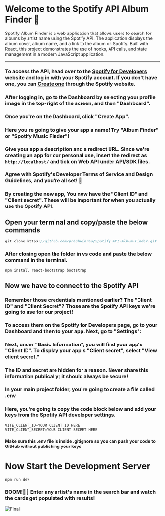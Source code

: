 # Welcome to the Spotify API Album Finder 🚀
Spotify Album Finder is a web application that allows users to search for albums by artist name using the Spotify API. The application displays the album cover, album name, and a link to the album on Spotify. Built with React, this project demonstrates the use of hooks, API calls, and state management in a modern JavaScript application.
___
### To access the API, head over to the [Spotify for Developers](https://developer.spotify.com/) website and log in with your Spotify account. If you don't have one, you can [Create one](https://www.spotify.com/us/signup?forward_url=https%3A%2F%2Fopen.spotify.com%2F%3F) through the Spotify website.

### After logging in, go to the Dashboard by selecting your profile image in the top-right  of the screen, and then "Dashboard".

### Once you're on the Dashboard, click "Create App".

### Here you're going to give your app a name! Try "Album Finder" or "Spotify Music Finder"!

### Give your app a description and a redirect URL. Since we're creating an app for our personal use, insert the redirect as ```http://localhost/``` and tick on Web API under API/SDK files.

### Agree with Spotify's Developer Terms of Service and Design Guidelines, and you're all set! 💪

### By creating the new app, You now have the "Client ID" and "Client secret". These will be important for when you actually use the Spotify API.

## Open your terminal and copy/paste the below commands
```javascript
git clone https://github.com/prashwinrao/Spotify_API-Album-Finder.git
```

### After cloning open the folder in vs code and paste the below command in the terminal.
```javascript
npm install react-bootstrap bootstrap
```
## Now we have to connect to the Spotify API
### Remember those credentials mentioned earlier? The "Client ID" and "Client Secret"? Those are the Spotify API keys we're going to use for our project!
### To access them on the Spotify for Developers page, go to your Dashboard and then to your app. Next, go to "Settings":
### Next, under "Basic Information", you will find your app's "Client ID". To display your app's "Client secret", select "View client secret."


### The ID and secret are hidden for a reason. Never share this information publically; it should always be secure!
### In your main project folder, you're going to create a file called .env

### Here, you're going to copy the code block below and add your keys from the Spotify API developer settings.
```javascript
VITE_CLIENT_ID=YOUR CLIENT ID HERE
VITE_CLIENT_SECRET=YOUR CLIENT SECRET HERE
```
#### Make sure this .env file is inside .gitignore so you can push your code to GitHub without publishing your keys!

# Now Start the Development Server
```javascript
npm run dev
```

### BOOM!🎉🎉 Enter any artist's name in the search bar and watch the cards get populated with results!
![Final](https://raw.githubusercontent.com/codedex-io/projects/main/projects/build-an-album-finder-with-spotify-api/images/completed-album-finder-2.gif)
